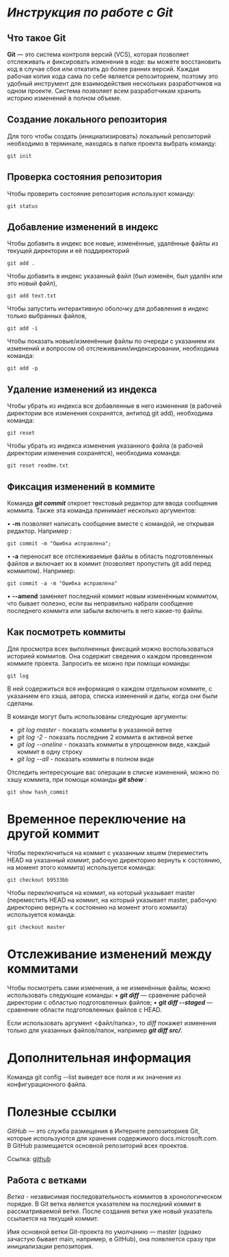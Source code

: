 # *Инструкция по работе с Git*

## Что такое Git

**Git** — это система контроля версий (VCS), которая позволяет отслеживать и фиксировать изменения в коде: вы можете восстановить код в случае сбоя или откатить до более ранних версий. Каждая рабочая копия кода сама по себе является репозиторием, поэтому это удобный инструмент для взаимодействия нескольких разработчиков на одном проекте. Система позволяет всем разработчикам хранить историю изменений в полном объеме.

## Создание локального репозитория

Для того чтобы создать (инициализировать) локальный репозиторий необходимо в терминале, находясь в папке проекта выбрать команду:

    git init

## Проверка состояния репозитория

   Чтобы проверить состояние репозитория используют команду:

    git status

## Добавление изменений в индекс

 Чтобы добавить в индекс все новые, изменённые, удалённые файлы из текущей директории и её поддиректорий 
    
    git add .        
    
    
Чтобы добавить в индекс указанный файл (был изменён, был удалён или это новый файл), 

    git add text.txt  

Чтобы запустить интерактивную оболочку для добавления в индекс только выбранных файлов, 

    git add -i   

Чтобы показать новые/изменённые файлы по очереди с указанием их изменений и вопросом об отслеживании/индексировании, необходима команда:

    git add -p        

## Удаление изменений из индекса

Чтобы убрать из индекса все добавленные в него изменения (в рабочей директории все изменения сохранятся, антипод git add), необходима команда:

    git reset 

Чтобы убрать из индекса изменения указанного файла (в рабочей директории изменения сохранятся), необходима команда:

    git reset readme.txt   

## Фиксация изменений в коммите

Команда _**git commit**_ откроет текстовый редактор для ввода сообщения коммита.
Также эта команда принимает несколько аргументов:

• 	**-m** позволяет написать сообщение вместе с командой, не открывая редактор. Например :

    git commit -m "Ошибка исправлена";

•	**-a** переносит все отслеживаемые файлы в область подготовленных файлов и включает их в коммит (позволяет пропустить git add перед коммитом). Например:
    
    git commit -a -m "Ошибка исправлена" 

•	**--amend** заменяет последний коммит новым изменённым коммитом, что бывает полезно, если вы неправильно набрали сообщение последнего коммита или забыли включить в него какие-то файлы.

## Как посмотреть коммиты

Для просмотра всех выполненных фиксаций можно воспользоваться историей коммитов. Она содержит сведения о каждом проведенном коммите проекта. Запросить ее можно при помощи команды:
    
    git log

В ней содержиться вся информация о каждом отдельном коммите, с указанием его хэша, автора, списка изменений и даты, когда они были сделаны. 

В команде могут быть использованы следующие аргументы:


* *git log master*          - показать коммиты в указанной ветке
* *git log -2*                - показать последние 2 коммита в активной ветке
* *git log --oneline* - показать коммиты в упрощенном виде, каждый коммит в одну строку
* *git log --all* - показать коммиты в полном виде


Отследить интересующие вас операции в списке изменений, можно по хэшу коммита, при помощи команды _**git show**_ :
    
    git show hash_commit

# Временное переключение на другой коммит

Чтобы переключиться на коммит с указанным хешем (переместить HEAD на указанный коммит, рабочую директорию вернуть к состоянию, на момент этого коммита) используется команда:

    git checkout b9533bb 

 Чтобы переключиться на коммит, на который указывает master (переместить HEAD на коммит, на который указывает master, рабочую директорию вернуть к состоянию на момент этого коммита) используется команда:

    git checkout master 

# Отслеживание изменений между коммитами

Чтобы посмотреть сами изменения, а не изменённые файлы, можно использовать следующие команды:
•	__*git diff*__ — сравнение рабочей директории с областью подготовленных файлов;
•	__*git diff --staged*__ — сравнение области подготовленных файлов с HEAD.

Если использовать аргумент <файл/папка>, то *diff* покажет изменения только для указанных файлов/папок, например __*git diff src/*__.

# Дополнительная информация

Команда git config --list выведет все поля и их значения из конфигурационного файла.

# Полезные ссылки 

*GitHub* — это служба размещения в Интернете репозиториев Git, которые используются для хранения содержимого docs.microsoft.com. В GitHub размещается основной репозиторий всех проектов.

Ссылка: [github](github.com "Ссылка на github")


## Работа с ветками 

*Ветка* - независимая последовательность коммитов в хронологическом порядке. В Git ветка является указателем на последний коммит в рассматриваемой ветке. После создания ветки уже новый указатель ссылается на текущий коммит.

Имя основной ветки Git-проекта по умолчанию — master (однако зачастую бывает main, например, в GitHub), она появляется сразу при инициализации репозитория. 